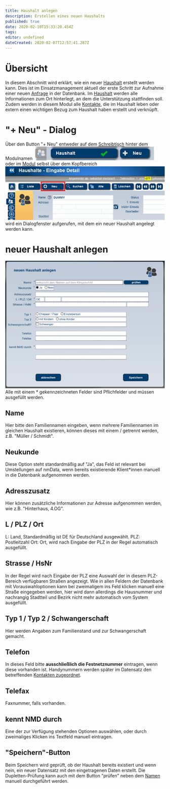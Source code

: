 ```yaml
---
title: Haushalt anlegen
description: Erstellen eines neuen Haushalts
published: true
date: 2020-02-10T15:33:20.454Z
tags: 
editor: undefined
dateCreated: 2020-02-07T12:57:41.287Z
---
```



# Übersicht
In diesem Abschnitt wird erklärt, wie ein neuer [Haushalt](/haushalt) erstellt werden kann. Dies ist im Einsatzmanagement aktuell der erste Schritt zur Aufnahme einer neuen [Anfrage](/anfrage) in der Datenbank.
Im [Haushalt](/haushalt) werden alle Informationen zum Ort hinterlegt, an dem die Unterstützung stattfinden soll. Zudem werden in diesem Modul alle [Kontakte](/kontakte), die im Haushalt leben oder extern einen wichtigen Bezug zum Haushalt haben erstellt und verknüpft.

# "+ Neu" - Dialog
Über den Button "+ Neu" entweder auf dem [Schreibtisch](/schreibtisch) hinter dem Modulnamen 
![anl_1.png](/anl_1.png) 
oder im [Modul](/modul) selbst über dem Kopfbereich 
![anl_2.png](/anl_2.png) 
wird ein Dialogfenster aufgerufen, mit dem ein neuer Haushalt angelegt werden kann.

# neuer Haushalt anlegen
![neuerhaushaltanlegendialog.png](/neuerhaushaltanlegendialog.png)
Alle mit einem * gekennzeichneten Felder sind Pflichfelder und müssen ausgefüllt werden. 

## Name
Hier bitte den Familiennamen eingeben, wenn mehrere Familiennamen im gleichen Haushalt existieren, können dieses mit einem / getrennt werden, z.B. "Müller / Schmidt". 

## Neukunde
Diese Option steht standardmäßig auf "Ja", das Feld ist relevant bei Umstellungen auf nmData, wenn bereits existierende Klient\*innen manuell in die Datenbank aufgenommen werden. 

## Adresszusatz
Hier können zusätzliche Informationen zur Adresse aufgenommen werden, wie z.B. "Hinterhaus, 4.OG".

## L / PLZ / Ort
L: Land, Standardmäßig ist DE für Deutschland ausgewählt.
PLZ: Postleitzahl
Ort: Ort, wird nach Eingabe der PLZ in der Regel automatisch ausgefüllt.

## Strasse / HsNr
In der Regel wird nach Eingabe der PLZ eine Auswahl der in diesem PLZ-Bereich verfügbaren Straßen angezeigt. Wie in allen Feldern der Datenbank mit Vorauswahloptionen kann bei zweimaligem ins Feld klicken manuell eine Straße eingegeben werden, hier wird dann allerdings die Hausnummer und nachrangig Stadtteil und Bezirk nicht mehr automatisch vom System ausgefüllt. 

## Typ 1 / Typ 2 / Schwangerschaft
Hier werden Angaben zum Familienstand und zur Schwangerschaft gemacht.

## Telefon
In dieses Feld bitte **ausschließlich die Festnetznummer** eintragen, wenn diese vorhanden ist. Handynummern werden später im Datensatz den betreffenden [Kontakten zugeordnet](/kontakte-zu-haushalt#mobil). 

## Telefax
Faxnummer, falls vorhanden. 

## kennt NMD durch
Eine der zur Verfügung stehenden Optionen auswählen, oder durch zweimaliges Klicken ins Textfeld manuell eintragen. 

## "Speichern"-Button
Beim Speichern wird geprüft, ob der Haushalt bereits existiert und wenn nein, ein neuer Datensatz mit den eingetragenen Daten erstellt. Die Dupletten-Prüfung kann auch mit dem Button "prüfen" neben dem [Namen](/haushalt-anlegen#name) manuell durchgeführt werden.


